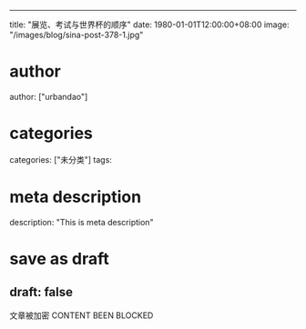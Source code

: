 
---
title: "展览、考试与世界杯的顺序"
date: 1980-01-01T12:00:00+08:00
image: "/images/blog/sina-post-378-1.jpg"
# author
author: ["urbandao"]
# categories
categories: ["未分类"]
tags: 
# meta description
description: "This is meta description"
# save as draft
draft: false
---

文章被加密 CONTENT BEEN BLOCKED
